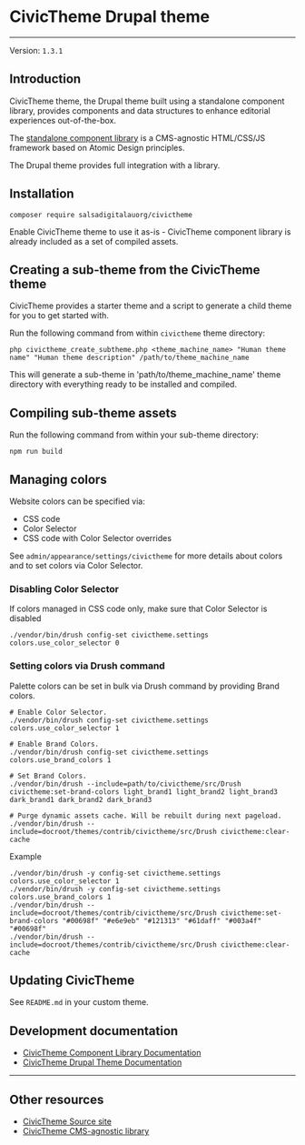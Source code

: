 # CivicTheme Drupal theme

----

Version: `1.3.1`

## Introduction

CivicTheme theme, the Drupal theme built using a standalone component library,
provides components and data structures to enhance editorial experiences
out-of-the-box.

The [standalone component library](https://github.com/salsadigitalauorg/civictheme_library)
is a CMS-agnostic HTML/CSS/JS framework based on Atomic Design principles.

The Drupal theme provides full integration with a library.

## Installation

    composer require salsadigitalauorg/civictheme

Enable CivicTheme theme to use it as-is - CivicTheme component library is
already included as a set of compiled assets.

## Creating a sub-theme from the CivicTheme theme

CivicTheme provides a starter theme and a script to generate a child theme for
you to get started with.

Run the following command from within `civictheme` theme directory:

    php civictheme_create_subtheme.php <theme_machine_name> "Human theme name" "Human theme description" /path/to/theme_machine_name

This will generate a sub-theme in 'path/to/theme_machine_name' theme directory
with everything ready to be installed and compiled.

## Compiling sub-theme assets

Run the following command from within your sub-theme directory:

    npm run build

## Managing colors

Website colors can be specified via:
- CSS code
- Color Selector
- CSS code with Color Selector overrides

See `admin/appearance/settings/civictheme` for more details about colors and to
set colors via Color Selector.

### Disabling Color Selector

If colors managed in CSS code only, make sure that Color Selector is disabled

    ./vendor/bin/drush config-set civictheme.settings colors.use_color_selector 0

### Setting colors via Drush command

Palette colors can be set in bulk via Drush command by providing Brand colors.

    # Enable Color Selector.
    ./vendor/bin/drush config-set civictheme.settings colors.use_color_selector 1

    # Enable Brand Colors.
    ./vendor/bin/drush config-set civictheme.settings colors.use_brand_colors 1

    # Set Brand Colors.
    ./vendor/bin/drush --include=path/to/civictheme/src/Drush civictheme:set-brand-colors light_brand1 light_brand2 light_brand3 dark_brand1 dark_brand2 dark_brand3

    # Purge dynamic assets cache. Will be rebuilt during next pageload.
    ./vendor/bin/drush --include=docroot/themes/contrib/civictheme/src/Drush civictheme:clear-cache

Example

    ./vendor/bin/drush -y config-set civictheme.settings colors.use_color_selector 1
    ./vendor/bin/drush -y config-set civictheme.settings colors.use_brand_colors 1
    ./vendor/bin/drush --include=docroot/themes/contrib/civictheme/src/Drush civictheme:set-brand-colors "#00698f" "#e6e9eb" "#121313" "#61daff" "#003a4f" "#00698f"
    ./vendor/bin/drush --include=docroot/themes/contrib/civictheme/src/Drush civictheme:clear-cache

## Updating CivicTheme

See `README.md` in your custom theme.

## Development documentation

- [CivicTheme Component Library Documentation](./civictheme_library/docs/README.md)
- [CivicTheme Drupal Theme Documentation](./docs/README.md)

----

## Other resources

- [CivicTheme Source site](https://github.com/salsadigitalauorg/civictheme_source)
- [CivicTheme CMS-agnostic library](https://github.com/salsadigitalauorg/civictheme_library)
